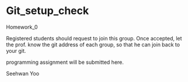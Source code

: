 # Git_setup_check
Homework_0

Registered students should request to join this group.
Once accepted, let the prof. know the git address of each group, so that he can join back to your git.

programming assignment will be submitted here.

Seehwan Yoo
